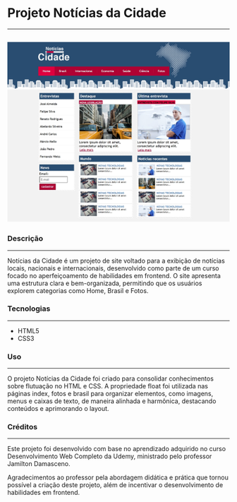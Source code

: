# Projeto Notícias da Cidade

---
![imagem projeto](imagens/print.jpeg)
---

### Descrição
---
Notícias da Cidade é um projeto de site voltado para a exibição de notícias locais, nacionais e internacionais, desenvolvido como parte de um curso focado no aperfeiçoamento de habilidades em frontend. O site apresenta uma estrutura clara e bem-organizada, permitindo que os usuários explorem categorias como Home, Brasil e Fotos.

### Tecnologias
---
- HTML5
- CSS3

### Uso
---
O projeto Notícias da Cidade foi criado para consolidar conhecimentos sobre flutuação no HTML e CSS. A propriedade float foi utilizada nas páginas index, fotos e brasil para organizar elementos, como imagens, menus e caixas de texto, de maneira alinhada e harmônica, destacando conteúdos e aprimorando o layout.

### Créditos
---
Este projeto foi desenvolvido com base no aprendizado adquirido no curso Desenvolvimento Web Completo da Udemy, ministrado pelo professor Jamilton Damasceno.

Agradecimentos ao professor pela abordagem didática e prática que tornou possível a criação deste projeto, além de incentivar o desenvolvimento de habilidades em frontend.
